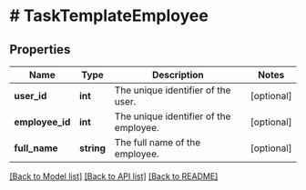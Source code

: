 # # TaskTemplateEmployee

## Properties

Name | Type | Description | Notes
------------ | ------------- | ------------- | -------------
**user_id** | **int** | The unique identifier of the user. | [optional]
**employee_id** | **int** | The unique identifier of the employee. | [optional]
**full_name** | **string** | The full name of the employee. | [optional]

[[Back to Model list]](../../README.md#models) [[Back to API list]](../../README.md#endpoints) [[Back to README]](../../README.md)
